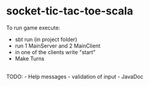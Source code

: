 # socket-tic-tac-toe-scala
To run game execute:
- sbt run (in project folder)
- run 1 MainServer and 2 MainClient
- in one of the clients write "start"
- Make Turns
<br />
TODO:
- Help messages
- validation of input
- JavaDoc
